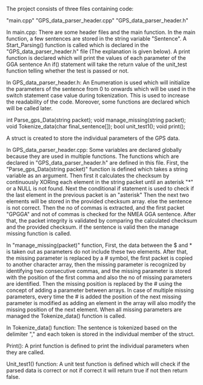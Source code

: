 The project consists of three files containing code:

"main.cpp"
"GPS_data_parser_header.cpp"
"GPS_data_parser_header.h"

In main.cpp:
There are some header files and the main function. In the main function, a few sentences are stored in the string variable "Sentence".
A Start_Parsing() function is called which is declared in the "GPS_data_parser_header.h" file (The explanation is given below).
A print function is declared which will print the values of each parameter of the GGA sentence
An if() statement will take the return value of the unit_test function telling whether the test is passed or not.

In GPS_data_parser_header.h:
An Enumeration is used which will initialize the parameters of the sentence from 0 to onwards which will be used in the switch statement case value during tokenization. 
This is used to increase the readability of the code.
Moreover, some functions are declared which will be called later.

int Parse_gps_Data(string packet);
void manage_missing(string packet);
void Tokenize_data(char final_sentence[]);
bool unit_test1();
void print();

A struct is created to store the individual parameters of the GPS data.

In GPS_data_parser_header.cpp:
Some variables are declared globally because they are used in multiple functions.
The functions which are declared in "GPS_data_parser_header.h" are defined in this file.
First, the "Parse_gps_Data(string packet)" function is defined which takes a string variable as an argument. Then first it calculates the checksum by continuously XORing each element in the string packet until an asterisk "*" or a NULL is not found.
Next the conditional if statement is used to check if the last element in the previous packet is an "asterisk" Then the next two elements will be stored in the provided checksum array. else the sentence is not correct.
Then the no of commas is extracted, and the first packet "GPGGA" and not of commas is checked for the NMEA GGA sentence.
After that, the packet integrity is validated by comparing the calculated checksum and the provided checksum.
if the sentence is valid then the manage missing function is called.

In "manage_missing(packet)" function,
First, the data between the $ and * is taken out as parameters do not include these two elements.
After that, the missing parameter is replaced by a # symbol, the first packet is copied to another character array, then the missing parameter is recognized by identifying two consecutive commas, and the missing parameter is stored with the position of the first comma and also the no of missing parameters are identified.
Then the missing position is replaced by the # using the concept of adding a parameter between arrays. In case of multiple missing parameters, every time the # is added the position of the next missing parameter is modified as adding an element in the array will also modify the missing position of the next element. When all missing parameters are managed the Tokenize_data() function is called.

In Tokenize_data() function:
The sentence is tokenized based on the delimiter "," and each token is stored in the individual member of the struct.

Print():
A print function is defined to print the individual parameters when they are called.

Unit_test1() function:
A unit test function is defined which will check if the parsed data is correct or not if correct it will return true if not then return false.